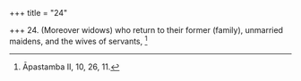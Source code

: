 +++
title = "24"

+++
24. (Moreover widows) who return to their former (family), unmarried maidens, and the wives of servants, [^17] 


[^17]:  Āpastamba II, 10, 26, 11.
